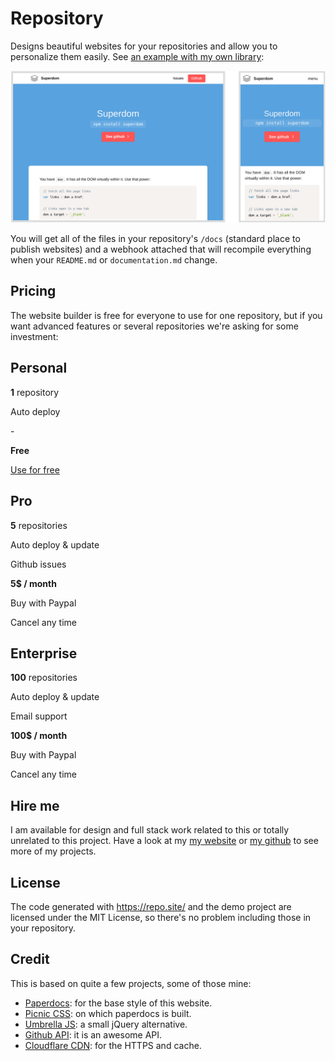 # Repository

Designs beautiful websites for your repositories and allow you to personalize them easily. See [an example with my own library](/franciscop/superdom):

![Responsive design](docs/responsive.png)

You will get all of the files in your repository's `/docs` (standard place to publish websites) and a webhook attached that will recompile everything when your `README.md` or `documentation.md` change.


## Pricing

The website builder is free for everyone to use for one repository, but if you want advanced features or several repositories we're asking for some investment:

<div class="flex two three-600">
  <div>
    <h2>Personal</h2>
    <p><strong>1</strong> repository</p>
    <p>Auto deploy</p>
    <p>-</p>
    <p><strong>Free</strong></p>
    <p><a class="button" href="/#hero">Use for free</a></p>
  </div>
  <div>
    <h2>Pro</h2>
    <p><strong>5</strong> repositories</p>
    <p>Auto deploy & update</p>
    <p>Github issues</p>
    <p><strong>5$ / month</strong></p>
    <p><a class="button">Buy with Paypal</a></p>
    <p>Cancel any time</p>
  </div>
  <div>
    <h2>Enterprise</h2>
    <p><strong>100</strong> repositories</p>
    <p>Auto deploy & update</p>
    <p>Email support</p>
    <p><strong>100$ / month</strong></p>
    <p><a class="button">Buy with Paypal</a></p>
    <p>Cancel any time</p>
  </div>
</div>

## Hire me

I am available for design and full stack work related to this or totally unrelated to this project. Have a look at my [my website](http://francisco.io/) or [my github](https://github.com/franciscop) to see more of my projects.


## License

The code generated with https://repo.site/ and the demo project are licensed under the MIT License, so there's no problem including those in your repository.


## Credit

This is based on quite a few projects, some of those mine:

- [Paperdocs](http://francisco.io/paperdocs/): for the base style of this website.
- [Picnic CSS](https://picnicss.com/): on which paperdocs is built.
- [Umbrella JS](https://umbrellajs.com/): a small jQuery alternative.
- [Github API](https://developer.github.com/v3/): it is an awesome API.
- [Cloudflare CDN](https://cloudflare.com/): for the HTTPS and cache.
